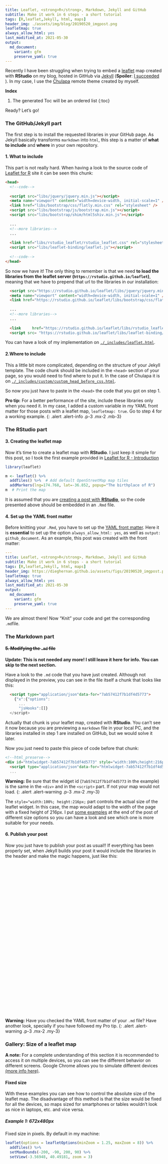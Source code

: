 ```yaml
---
title: Leaflet, <strong>R</strong>, Markdown, Jekyll and GitHub
subtitle: Make it work in 6 steps - a short tutorial
tags: [R,leaflet,Jekyll, html, maps]
header_img: ./assets/img/blog/20190520_imgpost.png
leafletmap: true
always_allow_html: yes
last_modified_at: 2021-05-30
output: 
  md_document:
    variant: gfm
    preserve_yaml: true
---
```


Recently I have been struggling when trying to embed a
[leaflet](https://rstudio.github.io/leaflet) map created with
**RStudio** on my blog, hosted in GitHub via
[Jekyll](https://jekyllrb.com) (**Spoiler**: [I succeeded
<i class="fa fa-thumbs-up"></i>](https://dieghernan.github.io/2019-133-Where-in-the-world)).
In my case, I use the [<span
class="chulapa">Chulapa</span>](https://dieghernan.github.io/chulapa/)
remote theme created by myself.

**Index**

1. The generated Toc will be an ordered list
{:toc}

Ready? Let’s go!

### The GitHub/Jekyll part

The first step is to install the requested libraries in your GitHub
page. As Jekyll basically transforms `markdown` into `html`, this step
is a matter of **what to include** and **where** in your own repository.

#### 1. What to include

This part is not really hard. When having a look to the source code of
[Leaflet for R](https://rstudio.github.io/leaflet/) site it can be seen
this chunk:

``` html
<head>
  <!--code-->
  
  <script src="libs/jquery/jquery.min.js"></script>
  <meta name="viewport" content="width=device-width, initial-scale=1" />
  <link href="libs/bootstrap/css/flatly.min.css" rel="stylesheet" />
  <script src="libs/bootstrap/js/bootstrap.min.js"></script>
  <script src="libs/bootstrap/shim/html5shiv.min.js"></script>
  
  ...
  <!--more libraries-->
  ...
  
  <link href="libs/rstudio_leaflet/rstudio_leaflet.css" rel="stylesheet" />
  <script src="libs/leaflet-binding/leaflet.js"></script>
  
  <!--code-->
</head>
```

So now we have it! The only thing to remember is that we need **to load
the libraries from the leaflet server
(`https://rstudio.github.io/leaflet`)**, meaning that we have to prepend
that url to the libraries in our installation:

``` html
  <script src="https://rstudio.github.io/leaflet/libs/jquery/jquery.min.js"></script>
  <meta name="viewport" content="width=device-width, initial-scale=1" />
  <link href="https://rstudio.github.io/leaflet/libs/bootstrap/css/flatly.min.css" rel="stylesheet" />
  
  ...
  <!--more libraries-->
  ...
  
  <link     href="https://rstudio.github.io/leaflet/libs/rstudio_leaflet/rstudio_leaflet.css" rel="stylesheet" />
  <script src= "https://rstudio.github.io/leaflet/libs/leaflet-binding/leaflet.js"></script>
```

You can have a look of my implementation on
[`./_includes/leaflet.html`](https://github.com/dieghernan/dieghernan.github.io/blob/master/_includes/leaflet.html).

#### 2.Where to include

This a little bit more complicated, depending on the structure of your
Jekyll template. The code chunk should be included in the `<head>`
section of your page, so you would need to find where to put it. In the
case of <span class="chulapa">Chulapa</span> it is on
[`./_includes/custom/custom_head_before_css.html`](https://github.com/dieghernan/dieghernan.github.io/blob/master/_includes/custom/custom_head_before_css.html).

So now you just have to paste in the `<head>` the code that you got on
step 1.

<i class="fa fa-star"></i> **Pro tip:** For a better performance of the
site, include these libraries only when you need it. In my case, I added
a custom variable in my YAML front matter for those posts with a leaflet
map, `leafletmap: true`. Go to step 4 for a working example. 
{: .alert .alert-info .p-3 .mx-2 .mb-3}

### The RStudio part

#### 3. Creating the leaflet map

Now it’s time to create a leaflet map with **RStudio**. I just keep it
simple for this post, so I took the first example provided in [Leaflet
for R - Introduction](https://rstudio.github.io/leaflet/)

``` r
library(leaflet)

m <- leaflet() %>%
  addTiles() %>%  # Add default OpenStreetMap map tiles
  addMarkers(lng=174.768, lat=-36.852, popup="The birthplace of R")
m  # Print the map
```

It is assumed that you are [creating a post with
**RStudio**](https://rmarkdown.rstudio.com/authoring_quick_tour.html#rendering_output),
so the code presented above should be embedded in an `.Rmd` file.

#### 4. Set up the YAML front matter <a name="step4"></a>

Before knitting your `.Rmd`, you have to set up the [YAML front
matter](https://bookdown.org/yihui/rmarkdown/markdown-document.html).
Here it is **essential** to set up the option `always_allow_html: yes`,
as well as `output: github_document`. As an example, this post was
created with the front matter:

``` yaml
---
title: Leaflet, <strong>R</strong>, Markdown, Jekyll and GitHub
subtitle: Make it work in 6 steps - a short tutorial
tags: [R,leaflet,Jekyll, html, maps]
header_img: https://dieghernan.github.io/assets/figs/20190520_imgpost.png
leafletmap: true
always_allow_html: yes
last_modified_at: 2021-05-30
output: 
  md_document:
    variant: gfm
    preserve_yaml: true
---
```

We are almost there! Now “Knit” your code and get the corresponding
`.md`file.

### The Markdown part

#### ~~5. Modifying the `.md` file~~

**Update: This is not needed any more! I still leave it here for info.
You can skip to the next section.**

Have a look to the `.md` code that you have just created. Although not
displayed in the preview, you can see in the file itself a chunk that
looks like this:

``` html
  <script type="application/json"data-for="7ab57412f7b1df4d5773">
    {"x":{"options":
      ...
      "jsHooks":[]}
  </script>
```

Actually that chunk is your leaflet map, created with **RStudio**. You
can’t see it now because you are previewing a `markdown` file in your
local PC, and the libraries installed in step 1 are installed on GitHub,
but we would solve it later.

Now you just need to paste this piece of code before that chunk:

``` html
<!--html_preserve-->
<div id="htmlwidget-7ab57412f7b1df4d5773" style="width:100%;height:216px;" class="leaflet html-widget"></div>
  <script type="application/json"data-for="htmlwidget-7ab57412f7b1df4d5773">
  ...
```

<i class="fa fa-exclamation-triangle"></i> **Warning:** Be sure that the
widget id (`7ab57412f7b1df4d5773` in the example) is the same in the
`<div>` and in the `<script>` part. If not your map would not load. 
{: .alert .alert-warning .p-3 .mx-2 .my-3}

The `style="width:100%; height:216px;` part controls the actual size of
the leaflet widget. In this case, the map would adapt to the width of
the page with a fixed height of 216px. I put [some examples](#extra) at
the end of the post of different size options so you can have a look and
see which one is more suitable for your needs.

#### 6. Publish your post

Now you just have to publish your post as usual!! If everything has been
properly set, when Jekyll builds your post it would include the
libraries in the header and make the magic happens, just like this:

<div id="htmlwidget-60e5339b540855d29db4" style="width:672px;height:480px;" class="leaflet html-widget"></div>
<script type="application/json" data-for="htmlwidget-60e5339b540855d29db4">{"x":{"options":{"crs":{"crsClass":"L.CRS.EPSG3857","code":null,"proj4def":null,"projectedBounds":null,"options":{}}},"calls":[{"method":"addTiles","args":["//{s}.tile.openstreetmap.org/{z}/{x}/{y}.png",null,null,{"minZoom":0,"maxZoom":18,"tileSize":256,"subdomains":"abc","errorTileUrl":"","tms":false,"noWrap":false,"zoomOffset":0,"zoomReverse":false,"opacity":1,"zIndex":1,"detectRetina":false,"attribution":"&copy; <a href=\"http://openstreetmap.org\">OpenStreetMap<\/a> contributors, <a href=\"http://creativecommons.org/licenses/by-sa/2.0/\">CC-BY-SA<\/a>"}]},{"method":"addMarkers","args":[-36.852,174.768,null,null,null,{"interactive":true,"draggable":false,"keyboard":true,"title":"","alt":"","zIndexOffset":0,"opacity":1,"riseOnHover":false,"riseOffset":250},"The birthplace of R",null,null,null,null,{"interactive":false,"permanent":false,"direction":"auto","opacity":1,"offset":[0,0],"textsize":"10px","textOnly":false,"className":"","sticky":true},null]}],"limits":{"lat":[-36.852,-36.852],"lng":[174.768,174.768]}},"evals":[],"jsHooks":[]}</script>

<i class="fa fa-exclamation-triangle"></i> **Warning:** Have you checked
the YAML front matter of your `.md` file? Have another look, specially
if you have followed my Pro tip. 
{: .alert .alert-warning .p-3 .mx-2 .my-3}

### Gallery: Size of a leaflet map <a name="extra"></a>

**A note:** For a complete understanding of this section it is
recommended to access it on multiple devices, so you can see the
different behavior on different screens. Google Chrome allows you to
simulate different devices [(more info
here)](https://developers.google.com/web/tools/chrome-devtools/device-mode/).

#### Fixed size

With these examples you can see how to control the absolute size of the
leaflet map. The disadvantage of this method is that the size would be
fixed for all the devices, so maps sized for smartphones or tables
wouldn’t look as nice in laptops, etc. and vice versa.

##### Example 1: 672x480px

Fixed size in pixels. By default in my machine:

``` r
leaflet(options = leafletOptions(minZoom = 1.25, maxZoom = 8)) %>%
  addTiles() %>%
  setMaxBounds(-200, -90, 200, 90) %>%
  setView(-3.56948, 40.49181, zoom = 3)
```

<div id="htmlwidget-0e60ff221279290607a4" style="width:672px;height:480px;" class="leaflet html-widget"></div>
<script type="application/json" data-for="htmlwidget-0e60ff221279290607a4">{"x":{"options":{"minZoom":1.25,"maxZoom":8,"crs":{"crsClass":"L.CRS.EPSG3857","code":null,"proj4def":null,"projectedBounds":null,"options":{}}},"calls":[{"method":"addTiles","args":["//{s}.tile.openstreetmap.org/{z}/{x}/{y}.png",null,null,{"minZoom":0,"maxZoom":18,"tileSize":256,"subdomains":"abc","errorTileUrl":"","tms":false,"noWrap":false,"zoomOffset":0,"zoomReverse":false,"opacity":1,"zIndex":1,"detectRetina":false,"attribution":"&copy; <a href=\"http://openstreetmap.org\">OpenStreetMap<\/a> contributors, <a href=\"http://creativecommons.org/licenses/by-sa/2.0/\">CC-BY-SA<\/a>"}]},{"method":"setMaxBounds","args":[-90,-200,90,200]}],"setView":[[40.49181,-3.56948],3,[]]},"evals":[],"jsHooks":[]}</script>

##### Example 2: 200x300px

Let’s go narrow and long with `html "width:200px;height:300px;"`:

``` r
leaflet(
  options = leafletOptions(minZoom = 1.25, maxZoom = 8),
  width = "200px", height = "300px"
) %>%
  addTiles() %>%
  setMaxBounds(-200, -90, 200, 90) %>%
  setView(-3.56948, 40.49181, zoom = 3)
```

<div id="htmlwidget-fb456eae6cf883f81850" style="width:200px;height:300px;" class="leaflet html-widget"></div>
<script type="application/json" data-for="htmlwidget-fb456eae6cf883f81850">{"x":{"options":{"minZoom":1.25,"maxZoom":8,"crs":{"crsClass":"L.CRS.EPSG3857","code":null,"proj4def":null,"projectedBounds":null,"options":{}}},"calls":[{"method":"addTiles","args":["//{s}.tile.openstreetmap.org/{z}/{x}/{y}.png",null,null,{"minZoom":0,"maxZoom":18,"tileSize":256,"subdomains":"abc","errorTileUrl":"","tms":false,"noWrap":false,"zoomOffset":0,"zoomReverse":false,"opacity":1,"zIndex":1,"detectRetina":false,"attribution":"&copy; <a href=\"http://openstreetmap.org\">OpenStreetMap<\/a> contributors, <a href=\"http://creativecommons.org/licenses/by-sa/2.0/\">CC-BY-SA<\/a>"}]},{"method":"setMaxBounds","args":[-90,-200,90,200]}],"setView":[[40.49181,-3.56948],3,[]]},"evals":[],"jsHooks":[]}</script>

#### Responsive size

**Recommended option.** These maps would adapt to the width of your
screen, no matter what device you are using.

##### Example 3: 100% width

``` r
leaflet(
  options = leafletOptions(minZoom = 1.25, maxZoom = 8),
  width = "100%"
) %>%
  addTiles() %>%
  setMaxBounds(-200, -90, 200, 90) %>%
  setView(-3.56948, 40.49181, zoom = 3)
```

<div id="htmlwidget-d72518ef7cb92abb839a" style="width:100%;height:480px;" class="leaflet html-widget"></div>
<script type="application/json" data-for="htmlwidget-d72518ef7cb92abb839a">{"x":{"options":{"minZoom":1.25,"maxZoom":8,"crs":{"crsClass":"L.CRS.EPSG3857","code":null,"proj4def":null,"projectedBounds":null,"options":{}}},"calls":[{"method":"addTiles","args":["//{s}.tile.openstreetmap.org/{z}/{x}/{y}.png",null,null,{"minZoom":0,"maxZoom":18,"tileSize":256,"subdomains":"abc","errorTileUrl":"","tms":false,"noWrap":false,"zoomOffset":0,"zoomReverse":false,"opacity":1,"zIndex":1,"detectRetina":false,"attribution":"&copy; <a href=\"http://openstreetmap.org\">OpenStreetMap<\/a> contributors, <a href=\"http://creativecommons.org/licenses/by-sa/2.0/\">CC-BY-SA<\/a>"}]},{"method":"setMaxBounds","args":[-90,-200,90,200]}],"setView":[[40.49181,-3.56948],3,[]]},"evals":[],"jsHooks":[]}</script>
